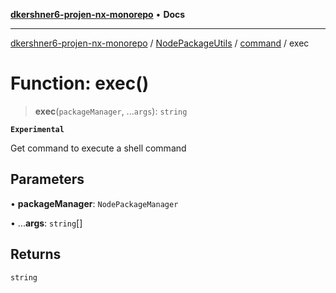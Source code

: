 [**dkershner6-projen-nx-monorepo**](../../../../../README.md) • **Docs**

***

[dkershner6-projen-nx-monorepo](../../../../../globals.md) / [NodePackageUtils](../../../README.md) / [command](../README.md) / exec

# Function: exec()

> **exec**(`packageManager`, ...`args`): `string`

**`Experimental`**

Get command to execute a shell command

## Parameters

• **packageManager**: `NodePackageManager`

• ...**args**: `string`[]

## Returns

`string`

